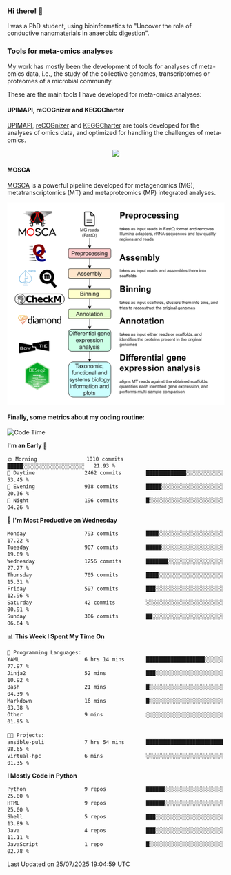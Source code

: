 ### Hi there! 👋

I was a PhD student, using bioinformatics to "Uncover the role of conductive nanomaterials in anaerobic digestion".

### Tools for meta-omics analyses

My work has mostly been the development of tools for analyses of meta-omics data, i.e., the study of the collective genomes, transcriptomes or proteomes of a microbial community.

These are the main tools I have developed for meta-omics analyses:

#### UPIMAPI, reCOGnizer and KEGGCharter

[UPIMAPI](https://github.com/iquasere/UPIMAPI), [reCOGnizer](https://github.com/iquasere/reCOGnizer) and [KEGGCharter](https://github.com/iquasere/KEGGCharter) are tools developed for the analyses of omics data, and optimized for handling the challenges of meta-omics.

<p align="center">
    <img src="assets/annotation_paper.png">
</p>

#### MOSCA

[MOSCA](https://github.com/iquasere/MOSCA) is a powerful pipeline developed for metagenomics (MG), metatranscriptomics (MT) and metaproteomics (MP) integrated analyses.

<p align="center">
    <img src="assets/mosca_workflow.png" align="center" width="700">
</p>


#### Finally, some metrics about my coding routine:

<!--START_SECTION:waka-->
![Code Time](http://img.shields.io/badge/Code%20Time-992%20hrs%2036%20mins-blue)

**I'm an Early 🐤** 

```text
🌞 Morning                1010 commits        █████░░░░░░░░░░░░░░░░░░░░   21.93 % 
🌆 Daytime                2462 commits        █████████████░░░░░░░░░░░░   53.45 % 
🌃 Evening                938 commits         █████░░░░░░░░░░░░░░░░░░░░   20.36 % 
🌙 Night                  196 commits         █░░░░░░░░░░░░░░░░░░░░░░░░   04.26 % 
```
📅 **I'm Most Productive on Wednesday** 

```text
Monday                   793 commits         ████░░░░░░░░░░░░░░░░░░░░░   17.22 % 
Tuesday                  907 commits         █████░░░░░░░░░░░░░░░░░░░░   19.69 % 
Wednesday                1256 commits        ███████░░░░░░░░░░░░░░░░░░   27.27 % 
Thursday                 705 commits         ████░░░░░░░░░░░░░░░░░░░░░   15.31 % 
Friday                   597 commits         ███░░░░░░░░░░░░░░░░░░░░░░   12.96 % 
Saturday                 42 commits          ░░░░░░░░░░░░░░░░░░░░░░░░░   00.91 % 
Sunday                   306 commits         ██░░░░░░░░░░░░░░░░░░░░░░░   06.64 % 
```


📊 **This Week I Spent My Time On** 

```text
💬 Programming Languages: 
YAML                     6 hrs 14 mins       ███████████████████░░░░░░   77.97 % 
Jinja2                   52 mins             ███░░░░░░░░░░░░░░░░░░░░░░   10.92 % 
Bash                     21 mins             █░░░░░░░░░░░░░░░░░░░░░░░░   04.39 % 
Markdown                 16 mins             █░░░░░░░░░░░░░░░░░░░░░░░░   03.38 % 
Other                    9 mins              ░░░░░░░░░░░░░░░░░░░░░░░░░   01.95 % 

🐱‍💻 Projects: 
ansible-puli             7 hrs 54 mins       █████████████████████████   98.65 % 
virtual-hpc              6 mins              ░░░░░░░░░░░░░░░░░░░░░░░░░   01.35 % 
```

**I Mostly Code in Python** 

```text
Python                   9 repos             ██████░░░░░░░░░░░░░░░░░░░   25.00 % 
HTML                     9 repos             ██████░░░░░░░░░░░░░░░░░░░   25.00 % 
Shell                    5 repos             ███░░░░░░░░░░░░░░░░░░░░░░   13.89 % 
Java                     4 repos             ███░░░░░░░░░░░░░░░░░░░░░░   11.11 % 
JavaScript               1 repo              █░░░░░░░░░░░░░░░░░░░░░░░░   02.78 % 
```




 Last Updated on 25/07/2025 19:04:59 UTC
<!--END_SECTION:waka-->
